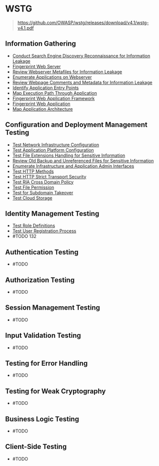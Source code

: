 # WSTG

> https://github.com/OWASP/wstg/releases/download/v4.1/wstg-v4.1.pdf

<!-- 11 sub-categories - 91 controls -->

## Information Gathering

- [Conduct Search Engine Discovery Reconnaissance for
Information Leakage](./WSTG/WSTG-INFO-01.md)
- [Fingerprint Web Server](./WSTG/WSTG-INFO-02.md)
- [Review Webserver Metafiles for Information Leakage](./WSTG/WSTG-INFO-03.md)
- [Enumerate Applications on Webserver](./WSTG/WSTG-INFO-04.md)
- [Review Webpage Comments and Metadata for Information Leakage](./WSTG/WSTG-INFO-05.md)
- [Identify Application Entry Points](./WSTG/WSTG-INFO-06.md)
- [Map Execution Path Through Application](./WSTG/WSTG-INFO-07.md)
- [Fingerprint Web Application Framework](./WSTG/WSTG-INFO-08.md)
- [Fingerprint Web Application](./WSTG/WSTG-INFO-09.md)
- [Map Application Architecture](./WSTG/WSTG-INFO-10.md)

## Configuration and Deployment Management Testing

- [Test Network Infrastructure Configuration](./WSTG/WSTG-CONF-01.md)
- [Test Application Platform Configuration](./WSTG/WSTG-CONF-02.md)
- [Test File Extensions Handling for Sensitive Information](./WSTG/WSTG-CONF-03.md)
- [Review Old Backup and Unreferenced Files for Sensitive Information](./WSTG/WSTG-CONF-04.md)
- [Enumerate Infrastructure and Application Admin Interfaces](./WSTG/WSTG-CONF-05.md)
- [Test HTTP Methods](./WSTG/WSTG-CONF-06.md)
- [Test HTTP Strict Transport Security](./WSTG/WSTG-CONF-07.md)
- [Test RIA Cross Domain Policy](./WSTG/WSTG-CONF-08.md)
- [Test File Permission](./WSTG/WSTG-CONF-09.md)
- [Test for Subdomain Takeover](./WSTG/WSTG-CONF-10.md)
- [Test Cloud Storage](./WSTG/WSTG-CONF-11.md)

## Identity Management Testing

- [Test Role Definitions](./WSTG/WSTG-IDNT-01.md)
- [Test User Registration Process](./WSTG/WSTG-IDNT-02.md)
- #TODO 132

## Authentication Testing

- #TODO

## Authorization Testing

- #TODO

## Session Management Testing

- #TODO

## Input Validation Testing

- #TODO

## Testing for Error Handling

- #TODO

## Testing for Weak Cryptography

- #TODO

## Business Logic Testing

- #TODO

## Client-Side Testing

- #TODO